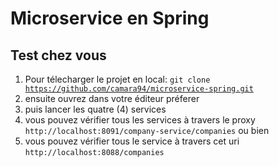 # Microservice en Spring

## Test chez vous
1. Pour télecharger le projet en local:
	<code>git clone https://github.com/camara94/microservice-spring.git</code>
2. ensuite ouvrez dans votre éditeur préferer
3. puis lancer les quatre (4) services
4. vous pouvez vérifier tous les services à travers le proxy<br>
	<code>http://localhost:8091/company-service/companies</code> ou bien
5. vous pouvez vérifier tous le service à travers cet uri<br>
	<code>http://localhost:8088/companies</code>
